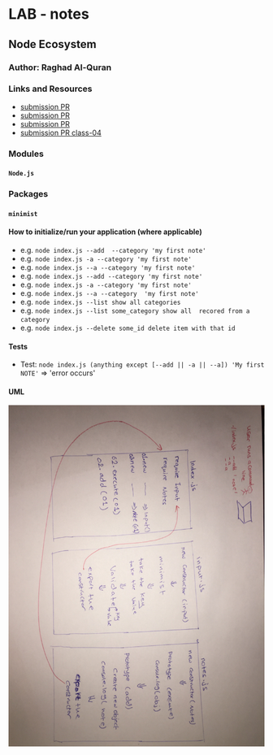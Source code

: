 
# LAB - notes

## Node Ecosystem

### Author: Raghad Al-Quran

### Links and Resources
- [submission PR](https://github.com/raghadalquran/notes/pull/1)
- [submission PR](https://github.com/raghadalquran/notes/pull/3/)
- [submission PR]()
- [submission PR class-04](https://github.com/raghadalquran/notes/pull/7)



### Modules
#### `Node.js`

### Packages
#### `minimist`

#### How to initialize/run your application (where applicable)
- e.g. `node index.js --add  --category 'my first note'`
- e.g. `node index.js -a --category 'my first note'`
- e.g. `node index.js --a --category 'my first note'`
- e.g. `node index.js --add --category 'my first note'`
- e.g. `node index.js -a --category 'my first note'`
- e.g. `node index.js --a --category  'my first note'`
- e.g. `node index.js --list show all categories`
- e.g. `node index.js --list some_category show all  recored from a category`
- e.g. `node index.js --delete some_id delete item with that id`

#### Tests

- Test: `node index.js (anything except [--add || -a || --a]) 'My first NOTE'` => 'error occurs'

#### UML
![UML Diagram](./img/IMG_3557.jpeg)




